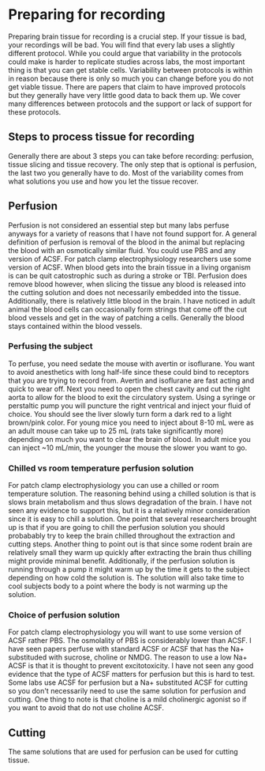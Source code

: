 # Preparing for recording
Preparing brain tissue for recording is a crucial step. If your tissue is bad, your recordings will be bad. You will find that every lab uses a slightly different protocol. While you could argue that variability in the protocols could make is harder to replicate studies across labs, the most important thing is that you can get stable cells. Variability between protocols is within in reason because there is only so much you can change before you do not get viable tissue. There are papers that claim to have improved protocols but they generally have very little good data to back them up. We cover many differences between protocols and the support or lack of support for these protocols.

## Steps to process tissue for recording
Generally there are about 3 steps you can take before recording: perfusion, tissue slicing and tissue recovery. The only step that is optional is perfusion, the last two you generally have to do. Most of the variability comes from what solutions you use and how you let the tissue recover.

## Perfusion
Perfusion is not considered an essential step but many labs perfuse anyways for a variety of reasons that I have not found support for. A general definition of perfusion is removal of the blood in the animal but replacing the blood with an osmotically similar fluid. You could use PBS and any version of ACSF. For patch clamp electrophysiology researchers use some version of ACSF. When blood gets into the brain tissue in a living organism is can be quit catostrophic such as during a stroke or TBI. Perfusion does remove blood however, when slicing the tissue any blood is released into the cutting solution and does not necessarily embedded into the tissue. Additionally, there is relatively little blood in the brain. I have noticed in adult animal the blood cells can occasionally form strings that come off the cut blood vessels and get in the way of patching a cells. Generally the blood stays contained within the blood vessels. 

### Perfusing the subject
To perfuse, you need sedate the mouse with avertin or isoflurane. You want to avoid anesthetics with long half-life since these could bind to receptors that you are trying to record from. Avertin and isoflurane are fast acting and quick to wear off. Next you need to open the chest cavity and cut the right aorta to allow for the blood to exit the circulatory system. Using a syringe or perstaltic pump you will puncture the right ventrical and inject your fluid of choice. You should see the liver slowly turn form a dark red to a light brown/pink color. For young mice you need to inject about 8-10 mL were as an adult mouse can take up to 25 mL (rats take significantly more) depending on much you want to clear the brain of blood. In adult mice you can inject ~10 mL/min, the younger the mouse the slower you want to go. 

### Chilled vs room temperature perfusion solution
For patch clamp electrophysiology you can use a chilled or room temperature solution. The reasoning behind using a chilled solution is that is slows brain metabolism and thus slows degradation of the brain. I have not seen any evidence to support this, but it is a relatively minor consideration since it is easy to chill a solution. One point that several researchers brought up is that if you are going to chill the perfusion solution you should probabably try to keep the brain chilled throughout the extraction and cutting steps. Another thing to point out is that since some rodent brain are relatively small they warm up quickly after extracting the brain thus chilling might provide minimal benefit. Additionally, if the perfusion solution is running through a pump it might warm up by the time it gets to the subject depending on how cold the solution is. The solution will also take time to cool subjects body to a point where the body is not warming up the solution.

### Choice of perfusion solution
For patch clamp electrophysiology you will want to use some version of ACSF rather PBS. The osmolality of PBS is considerably lower than ACSF. I have seen papers perfuse with standard ACSF or ACSF that has the Na+ substituded with sucrose, choline or NMDG. The reason to use a low Na+ ACSF is that it is thought to prevent excitotoxicity. I have not seen any good evidence that the type of ACSF matters for perfusion but this is hard to test. Some labs use ACSF for perfusion but a Na+ substituted ACSF for cutting so you don't necessarily need to use the same solution for perfusion and cutting. One thing to note is that choline is a mild cholinergic agonist so if you want to avoid that do not use choline ACSF.

## Cutting
The same solutions that are used for perfusion can be used for cutting tissue. 